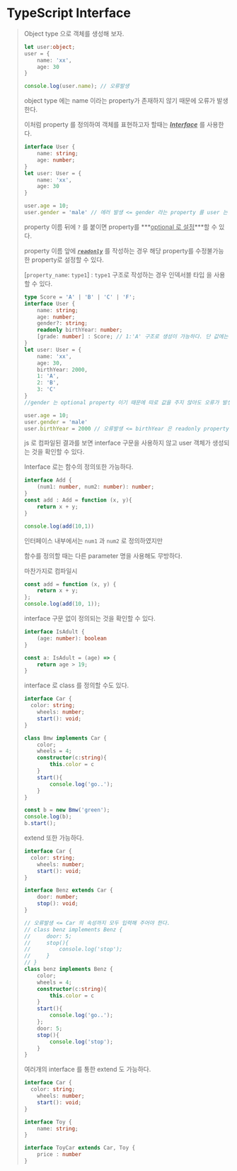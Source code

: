 # TypeScript Interface

> Object type 으로 객체를 생성해 보자.
>
> ```ts
> let user:object;
> user = {
>     name: 'xx',
>     age: 30
> }
> 
> console.log(user.name); // 오류발생
> ```
>
> object type 에는 name 이라는 property가 존재하지 않기 때문에 오류가 발생한다. 
>
> 이처럼 property 를 정의하여 객체를 표현하고자 할때는 ***<u>Interface</u>*** 를 사용한다. 
>
> ```ts
> interface User {
>     name: string;
>     age: number;
> }
> let user: User = {
>     name: 'xx',
>     age: 30
> }
> 
> user.age = 10;
> user.gender = 'male' // 에러 발생 <= gender 라는 property 를 user 는 가지고 있지 않다. 
> ```
>
> 
>
> property 이름 뒤에 `?` 를 붙이면 property를 ***<u>optional 로 설정</u>***할 수 있다.
>
> property 이름 앞에 ***<u>`readonly`</u>*** 를 작성하는 경우 해당 property를 수정불가능한 property로 설정할 수 있다. 
>
> [`property_name`: `type1`] : `type1` 구조로 작성하는 경우 인덱서블 타입 을 사용할 수 있다. 
>
> ```ts
> type Score = 'A' | 'B' | 'C' | 'F';
> interface User {
>     name: string;
>     age: number;
>     gender?: string;
>     readonly birthYear: number;
>     [grade: number] : Score; // 1:'A' 구조로 생성이 가능하다. 단 값에는 위에서 정의한 Score type 대로 'A'/'B'/'C'/'F' 만이 가능하다. 
> }
> let user: User = {
>     name: 'xx',
>     age: 30,
>     birthYear: 2000,
>     1: 'A',
>     2: 'B',
>     3: 'C'
> }
> //gender 는 optional property 이기 때문에 따로 값을 주지 않아도 오류가 발생하지 않는다.
> 
> user.age = 10;
> user.gender = 'male' 
> user.birthYear = 2000 // 오류발생 <= birthYear 은 readonly property 으로 설정하였으나 값을 수정하려 하였기에 오류가 발생한다.  
> ```
>
> js 로 컴파일된 결과를 보면 interface 구문을 사용하지 않고 user 객체가 생성되는 것을 확인할 수 있다. 
>
> 
>
> Interface 로는 함수의 정의또한 가능하다.
>
> ```ts
> interface Add {
>     (num1: number, num2: number): number;
> }
> const add : Add = function (x, y){
>     return x + y;
> }
> 
> console.log(add(10,1))
> ```
>
> 인터페이스 내부에서는 `num1` 과 `num2` 로 정의하였지만
>
> 함수를 정의할 때는 다른 parameter 명을 사용해도 무방하다.  
>
> 마찬가지로 컴파일시
>
> ```js
> const add = function (x, y) {
>     return x + y;
> };
> console.log(add(10, 1));
> 
> ```
>
> interface 구문 없이 정의되는 것을 확인할 수 있다. 
>
> ```ts
> interface IsAdult {
>     (age: number): boolean
> }
> 
> const a: IsAdult = (age) => {
>     return age > 19;
> }
> ```
>
> 
>
> interface 로 class 를 정의할 수도 있다.
>
> ```ts
> interface Car {
> 	color: string;
>     wheels: number;
>     start(): void;
> }
> 
> class Bmw implements Car {
>     color;
>     wheels = 4;
>     constructor(c:string){
>         this.color = c
>     }
>     start(){
>         console.log('go..');
>     }
> }
> 
> const b = new Bmw('green');
> console.log(b);
> b.start();
> ```
>
> 
>
> extend 또한 가능하다. 
>
> ```ts
> interface Car {
> 	color: string;
>     wheels: number;
>     start(): void;
> }
> 
> interface Benz extends Car {
>     door: number;
>     stop(): void;
> }
> 
> // 오류발생 <= Car 의 속성까지 모두 입력해 주어야 한다. 
> // class benz implements Benz {
> //     door: 5;
> //     stop(){
> //         console.log('stop');
> //     }
> // }
> class benz implements Benz {
>     color;
>     wheels = 4;
>     constructor(c:string){
>         this.color = c
>     }
>     start(){
>         console.log('go..');
>     };
>     door: 5;
>     stop(){
>         console.log('stop');
>     }
> }
> 
> ```
>
> 
>
> 여러개의 interface 를 통한 extend 도 가능하다. 
>
> ```ts
> interface Car {
> 	color: string;
>     wheels: number;
>     start(): void;
> }
> 
> interface Toy {
>     name: string;
> }
> 
> interface ToyCar extends Car, Toy {
>     price : number
> }
> ```

















